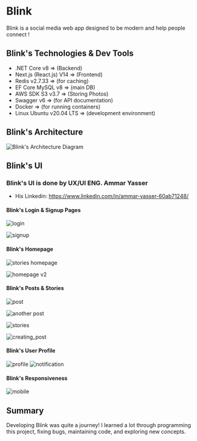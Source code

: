 # Blink
Blink is a social media web app designed to be modern and help people connect !

## Blink's Technologies & Dev Tools
- .NET Core v8 => (Backend)
- Next.js (React.js) V14 => (Frontend)
- Redis v2.7.33 => (for caching)
- EF Core MySQL v8 => (main DB)
- AWS SDK S3 v3.7 => (Storing Photos)
- Swagger v6 => (for API documentation)
- Docker => (for running containers)
- Linux Ubuntu v20.04 LTS => (development environment)

## Blink's Architecture
![Blink's Architecture Diagram](https://github.com/MoamenZyan/Blink/assets/114372355/2818686d-121a-4692-b88b-d7bd62547959)

## Blink's UI
### Blink's UI is done by UX/UI ENG. Ammar Yasser
- His Linkedin: https://www.linkedin.com/in/ammar-yasser-60ab71248/

#### Blink's Login & Signup Pages
![login](https://github.com/MoamenZyan/Blink/assets/114372355/0d024de1-d6b0-4fc0-a284-feac37a08af9)

![signup](https://github.com/MoamenZyan/Blink/assets/114372355/335ed122-75ab-4ee9-80e0-09b7861608ce)

#### Blink's Homepage
![stories   homepage](https://github.com/MoamenZyan/Blink/assets/114372355/711735da-7404-4458-99da-497634e29bc2)

![homepage v2](https://github.com/MoamenZyan/Blink/assets/114372355/bd60c944-6cf3-40a0-9a01-09cf215ac798)

#### Blink's Posts & Stories
![post](https://github.com/MoamenZyan/Blink/assets/114372355/b0b39ff1-ec63-4fc2-b26e-59afb6ca7bfa)

![another post](https://github.com/MoamenZyan/Blink/assets/114372355/e506e61c-b9e1-40dd-9830-00e634434dd5)

![stories](https://github.com/MoamenZyan/Blink/assets/114372355/2f92ef43-e3c8-4603-a122-1f4446d111ab)

![creating_post](https://github.com/MoamenZyan/Blink/assets/114372355/a049a0a7-60ce-4e1e-b73d-8e9674401ffd)


#### Blink's User Profile
![profile](https://github.com/MoamenZyan/Blink/assets/114372355/5b44ef44-91af-4b7c-bc54-1b26ec793014)
![notification](https://github.com/user-attachments/assets/e7df4769-87fc-4c5a-9cb9-b51992c74b7f)


#### Blink's Responsiveness
![mobile](https://github.com/MoamenZyan/Blink/assets/114372355/8ce2ca8f-6d81-4788-87b5-9c4505911ceb)


## Summary
Developing Blink was quite a journey! I learned a lot through programming this project, fixing bugs, maintaining code, and exploring new concepts.
